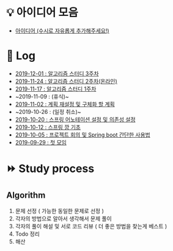 # :bulb: 아이디어 모음
* [아이디어 (수시로 자유롭게 추가해주세요!)](https://github.com/haneunjung/todo/blob/master/ideas.md)

# :date: Log
* [2019-12-01 : 알고리즘 스터디 3주차][2019-12-01]
* [2019-11-24 : 알고리즘 스터디 2주차(온라인)][2019-11-24]
* [2019-11-17 : 알고리즘 스터디 1주차][2019-11-17]
* ~2019-11-09 : (휴식)~
* [2019-11-02 : 계획 재설정 및 구체화 할 계획][2019-11-02]
* ~2019-10-26 : (일정 취소)~
* [2019-10-20 : 스프링 어노테이션 설정 및 의존성 설정][2019-10-20]
* [2019-10-12 : 스프링 깡 기초][2019-10-12]
* [2019-10-05 : 프로젝트 회의 및 Spring boot 간단한 사용법][2019-10-05]
* [2019-09-29 : 첫 모임][2019-09-29]

# :fast_forward: Study process
## Algorithm
1. 문제 선정 ( 가능한 동일한 문제로 선정 )
2. 각자의 방법으로 알아서 생각해서 문제 풀이
3. 각자의 풀이 해설 및 서로 코드 리뷰 ( 더 좋은 방법을 찾는게 베스트 )
4. Todo 정리
5. 해산

[2019-12-01]:https://github.com/haneunjung/todo/blob/master/log/2019-12-01.md "2019-12-01.md"
[2019-11-24]:https://github.com/haneunjung/todo/blob/master/log/2019-11-24.md "2019-11-24.md"
[2019-11-17]:https://github.com/haneunjung/todo/blob/master/log/2019-11-17.md "2019-11-17.md"
[2019-11-02]:https://github.com/haneunjung/todo/blob/master/log/2019-11-02.md "2019-11-02.md"
[2019-10-20]:https://github.com/haneunjung/todo/blob/master/log/2019-10-20.md "2019-10-20.md"
[2019-10-12]:https://github.com/haneunjung/todo/blob/master/log/2019-10-12.md "2019-10-12.md"
[2019-10-05]:https://github.com/haneunjung/todo/blob/master/log/2019-10-05.md "2019-10-05.md"
[2019-09-29]:https://github.com/haneunjung/todo/blob/master/log/2019-09-29.md "2019-09-29.md"

